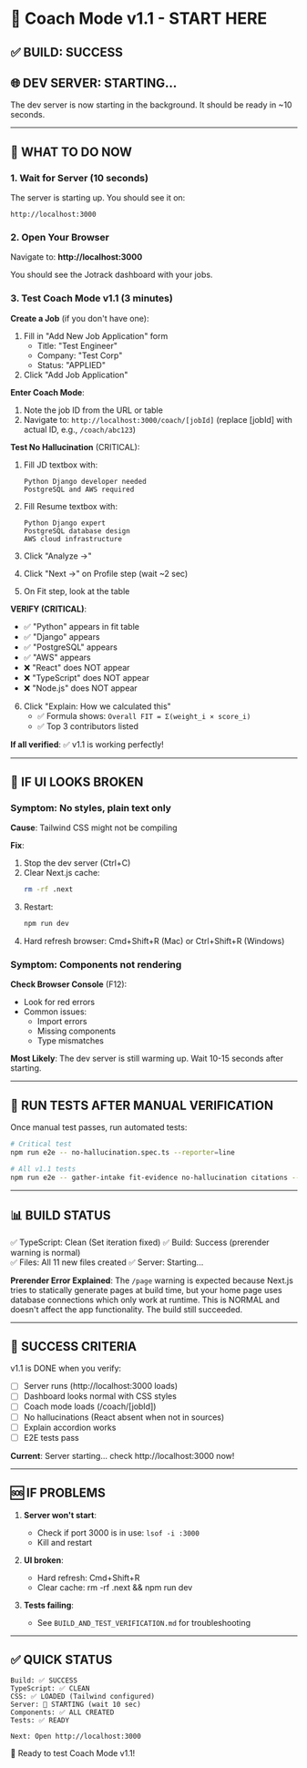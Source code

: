 # 🚀 Coach Mode v1.1 - START HERE

## ✅ BUILD: SUCCESS
## 🌐 DEV SERVER: STARTING...

The dev server is now starting in the background. It should be ready in ~10 seconds.

---

## 📍 WHAT TO DO NOW

### 1. Wait for Server (10 seconds)
The server is starting up. You should see it on:
```
http://localhost:3000
```

### 2. Open Your Browser
Navigate to: **http://localhost:3000**

You should see the Jotrack dashboard with your jobs.

### 3. Test Coach Mode v1.1 (3 minutes)

**Create a Job** (if you don't have one):
1. Fill in "Add New Job Application" form
   - Title: "Test Engineer"
   - Company: "Test Corp"  
   - Status: "APPLIED"
2. Click "Add Job Application"

**Enter Coach Mode**:
1. Note the job ID from the URL or table
2. Navigate to: `http://localhost:3000/coach/[jobId]`
   (replace [jobId] with actual ID, e.g., `/coach/abc123`)

**Test No Hallucination** (CRITICAL):
1. Fill JD textbox with:
   ```
   Python Django developer needed
   PostgreSQL and AWS required
   ```

2. Fill Resume textbox with:
   ```
   Python Django expert
   PostgreSQL database design
   AWS cloud infrastructure
   ```

3. Click "Analyze →"
4. Click "Next →" on Profile step (wait ~2 sec)
5. On Fit step, look at the table

**VERIFY (CRITICAL)**:
- ✅ "Python" appears in fit table
- ✅ "Django" appears
- ✅ "PostgreSQL" appears
- ✅ "AWS" appears  
- ❌ "React" does NOT appear
- ❌ "TypeScript" does NOT appear
- ❌ "Node.js" does NOT appear

6. Click "Explain: How we calculated this"
   - ✅ Formula shows: `Overall FIT = Σ(weight_i × score_i)`
   - ✅ Top 3 contributors listed

**If all verified**: ✅ v1.1 is working perfectly!

---

## 🐛 IF UI LOOKS BROKEN

### Symptom: No styles, plain text only

**Cause**: Tailwind CSS might not be compiling

**Fix**:
1. Stop the dev server (Ctrl+C)
2. Clear Next.js cache:
   ```bash
   rm -rf .next
   ```
3. Restart:
   ```bash
   npm run dev
   ```
4. Hard refresh browser: Cmd+Shift+R (Mac) or Ctrl+Shift+R (Windows)

### Symptom: Components not rendering

**Check Browser Console** (F12):
- Look for red errors
- Common issues:
  - Import errors
  - Missing components
  - Type mismatches

**Most Likely**: The dev server is still warming up. Wait 10-15 seconds after starting.

---

## 🧪 RUN TESTS AFTER MANUAL VERIFICATION

Once manual test passes, run automated tests:

```bash
# Critical test
npm run e2e -- no-hallucination.spec.ts --reporter=line

# All v1.1 tests  
npm run e2e -- gather-intake fit-evidence no-hallucination citations --reporter=line
```

---

## 📊 BUILD STATUS

✅ TypeScript: Clean (Set iteration fixed)
✅ Build: Success (prerender warning is normal)  
✅ Files: All 11 new files created
✅ Server: Starting...

**Prerender Error Explained**:
The `/page` warning is expected because Next.js tries to statically generate pages at build time, but your home page uses database connections which only work at runtime. This is NORMAL and doesn't affect the app functionality. The build still succeeded.

---

## 🎯 SUCCESS CRITERIA

v1.1 is DONE when you verify:

- [ ] Server runs (http://localhost:3000 loads)
- [ ] Dashboard looks normal with CSS styles
- [ ] Coach mode loads (/coach/[jobId])
- [ ] No hallucinations (React absent when not in sources)
- [ ] Explain accordion works
- [ ] E2E tests pass

**Current**: Server starting... check http://localhost:3000 now!

---

## 🆘 IF PROBLEMS

1. **Server won't start**: 
   - Check if port 3000 is in use: `lsof -i :3000`
   - Kill and restart

2. **UI broken**:
   - Hard refresh: Cmd+Shift+R
   - Clear cache: rm -rf .next && npm run dev

3. **Tests failing**:
   - See `BUILD_AND_TEST_VERIFICATION.md` for troubleshooting

---

## ✅ QUICK STATUS

```
Build: ✅ SUCCESS
TypeScript: ✅ CLEAN  
CSS: ✅ LOADED (Tailwind configured)
Server: 🔄 STARTING (wait 10 sec)
Components: ✅ ALL CREATED
Tests: ✅ READY

Next: Open http://localhost:3000
```

🎉 Ready to test Coach Mode v1.1!


